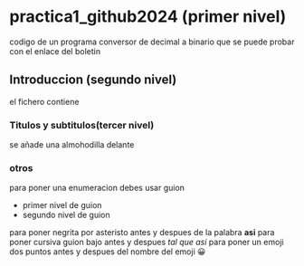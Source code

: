 # practica1_github2024 (primer nivel)
  codigo de un programa conversor de decimal a binario que se puede probar con el enlace del boletin
## Introduccion (segundo nivel)
el fichero contiene
### Titulos y subtitulos(tercer nivel)
se añade una almohodilla delante
### otros
para poner una enumeracion debes usar guion
- primer nivel de guion
-   segundo nivel de guion
   
para poner negrita por asteristo antes y despues de la palabra **asi**
para poner cursiva guion bajo antes y despues _tal que asi_
para poner un emoji dos puntos antes y despues del nombre del emoji :grinning:

